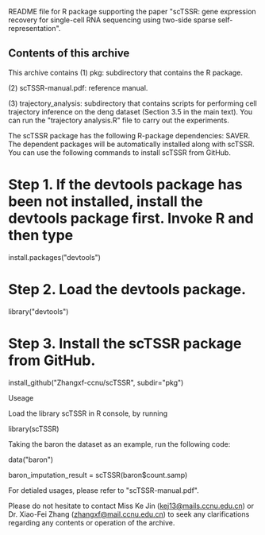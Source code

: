 README file for R package supporting the paper "scTSSR: gene expression recovery for single-cell RNA sequencing using two-side sparse self-representation".


Contents of this archive
------------------------
This archive contains 
(1) pkg: subdirectory that contains the R package.

(2) scTSSR-manual.pdf: reference manual.

(3) trajectory_analysis: subdirectory that contains scripts for performing cell trajectory inference on the deng dataset (Section 3.5 in the main text). You can run the "trajectory analysis.R" file to carry out the experiments.

The scTSSR package has the following R-package dependencies: SAVER.
The dependent packages will be automatically installed along with scTSSR. You can use the following commands to install scTSSR from GitHub.


# Step 1. If the devtools package has been not installed, install the devtools package first. Invoke R and then type

install.packages("devtools")

# Step 2. Load the devtools package.

library("devtools")

# Step 3. Install the scTSSR package from GitHub.

install_github("Zhangxf-ccnu/scTSSR", subdir="pkg")


Useage

Load the library scTSSR in R console, by running

library(scTSSR)

Taking the baron the dataset as an example, run the following code:

data("baron") 

baron_imputation_result = scTSSR(baron$count.samp)

For detialed usages, please refer to "scTSSR-manual.pdf".

Please do not hesitate to contact Miss Ke Jin (kej13@mails.ccnu.edu.cn) or Dr. Xiao-Fei Zhang (zhangxf@mail.ccnu.edu.cn) to seek any clarifications regarding any contents or operation of the archive.
